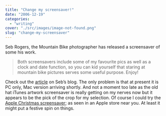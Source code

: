 ```yaml
---
title: "Change my screensaver!"
date: "2006-12-19"
categories: 
  - "writing"
cover: "./src/images/image-not-found.png"
slug: "change-my-screensaver"
---
```


Seb Rogers, the Mountain Bike photographer has released a screensaver of some his work.

> Both screensavers include some of my favourite pics as well as a clock and date function, so you can kid yourself that staring at mountain bike pictures serves some useful purpose. Enjoy!

Check out the [article](http://sebrogers.typepad.com/seb_rogers_blog/2006/12/pc_screensaver_.html) on Seb’s blog. The only problem is that at present it is PC only, Mac version arriving shortly. And not a moment too late as the old hat iTunes artwork screensaver is really getting on my nerves now but it appears to be the pick of the crop for my selection. Of course I could try the [Apple Christmas screensaver](http://www.macworld.co.uk/news/index.cfm?RSS&newsID=16768); as seen in an Apple store near you. At least it might put a festive spin on things.
